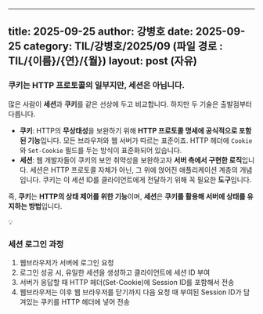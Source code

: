  ---
 title: 2025-09-25
 author: 강병호
 date: 2025-09-25
 category: TIL/강병호/2025/09 (파일 경로 : TIL/{이름}/{연}/{월})
 layout: post (자유)
 ---

### **쿠키는 HTTP 프로토콜의 일부지만, 세션은 아닙니다.**

많은 사람이 **세션**과 **쿠키**를 같은 선상에 두고 비교합니다. 하지만 두 기술은 출발점부터 다릅니다.

- **쿠키**: HTTP의 **무상태성**을 보완하기 위해 **HTTP 프로토콜 명세에 공식적으로 포함된 기능**입니다. 모든 브라우저와 웹 서버가 따르는 표준이죠. HTTP 헤더에 `Cookie`와 `Set-Cookie` 필드를 두는 방식이 표준화되어 있습니다.
- **세션**: 웹 개발자들이 쿠키의 보안 취약성을 보완하고자 **서버 측에서 구현한 로직**입니다. 세션은 HTTP 프로토콜 자체가 아닌, 그 위에 얹어진 애플리케이션 계층의 개념입니다. 쿠키는 이 세션 ID를 클라이언트에게 전달하기 위해 꼭 필요한 **도구**입니다.

즉, **쿠키**는 **HTTP의 상태 제어를 위한 기능**이며, **세션**은 **쿠키를 활용해 서버에 상태를 유지하는 방법**입니다.

<aside>
💡

### 세션 로그인 과정

1. 웹브라우저가 서버에 로그인 요청
2. 로그인 성공 시, 유일한 세션을 생성하고 클라이언트에 세션 ID 부여
3. 서버가 응답할 때 HTTP 헤더(Set-Cookie)에 Session ID를 포함해서 전송
4. 웹브라우저는 이후 웹 브라우저를 닫기까지 다음 요청 때 부여된 Session ID가 담겨있는 쿠키를 HTTP 헤더에 넣어 전송
</aside>
